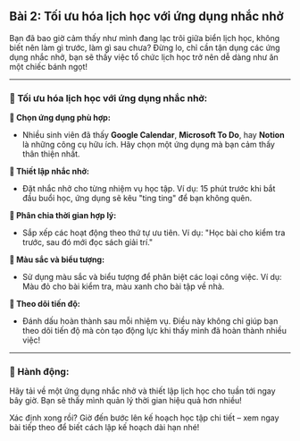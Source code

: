 ## Bài 2: Tối ưu hóa lịch học với ứng dụng nhắc nhở

Bạn đã bao giờ cảm thấy như mình đang lạc trôi giữa biển lịch học, không biết nên làm gì trước, làm gì sau chưa? Đừng lo, chỉ cần tận dụng các ứng dụng nhắc nhở, bạn sẽ thấy việc tổ chức lịch học trở nên dễ dàng như ăn một chiếc bánh ngọt!

---

### 📌 Tối ưu hóa lịch học với ứng dụng nhắc nhở:

**🔹 Chọn ứng dụng phù hợp:**
- Nhiều sinh viên đã thấy **Google Calendar**, **Microsoft To Do**, hay **Notion** là những công cụ hữu ích. Hãy chọn một ứng dụng mà bạn cảm thấy thân thiện nhất.

**🔹 Thiết lập nhắc nhở:**
- Đặt nhắc nhở cho từng nhiệm vụ học tập. Ví dụ: 15 phút trước khi bắt đầu buổi học, ứng dụng sẽ kêu "ting ting" để bạn không quên.

**🔹 Phân chia thời gian hợp lý:**
- Sắp xếp các hoạt động theo thứ tự ưu tiên. Ví dụ: "Học bài cho kiểm tra trước, sau đó mới đọc sách giải trí."

**🔹 Màu sắc và biểu tượng:**
- Sử dụng màu sắc và biểu tượng để phân biệt các loại công việc. Ví dụ: Màu đỏ cho bài kiểm tra, màu xanh cho bài tập về nhà.

**🔹 Theo dõi tiến độ:**
- Đánh dấu hoàn thành sau mỗi nhiệm vụ. Điều này không chỉ giúp bạn theo dõi tiến độ mà còn tạo động lực khi thấy mình đã hoàn thành nhiều việc!

---

### 🚀 Hành động:

Hãy tải về một ứng dụng nhắc nhở và thiết lập lịch học cho tuần tới ngay bây giờ. Bạn sẽ thấy mình quản lý thời gian hiệu quả hơn nhiều!

Xác định xong rồi? Giờ đến bước lên kế hoạch học tập chi tiết – xem ngay bài tiếp theo để biết cách lập kế hoạch dài hạn nhé!